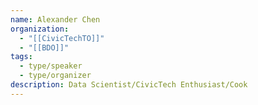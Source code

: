 ```yaml
---
name: Alexander Chen
organization:
  - "[[CivicTechTO]]"
  - "[[BDO]]"
tags:
  - type/speaker
  - type/organizer
description: Data Scientist/CivicTech Enthusiast/Cook
---
```


